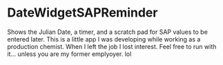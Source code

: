 # DateWidgetSAPReminder
Shows the Julian Date, a timer, and a scratch pad for SAP values to be entered later.
This is a little app I was developing while working as a production chemist. When I left the job I lost interest.
Feel free to run with it... unless you are my former emplyoyer. lol
